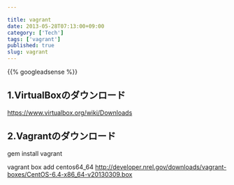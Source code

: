 ```yaml
---

title: vagrant
date: 2013-05-28T07:13:00+09:00
category: ['Tech']
tags: ['vagrant']
published: true
slug: vagrant
---
```



{{% googleadsense %}}


## 1.VirtualBoxのダウンロード
https://www.virtualbox.org/wiki/Downloads

## 2.Vagrantのダウンロード
gem install vagrant

vagrant box add centos64_64 http://developer.nrel.gov/downloads/vagrant-boxes/CentOS-6.4-x86_64-v20130309.box
